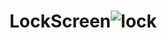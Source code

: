 # LockScreen![lock](https://user-images.githubusercontent.com/91268094/174432946-90b97c6d-0784-4230-9f3a-2cbd5b2fc358.png)
